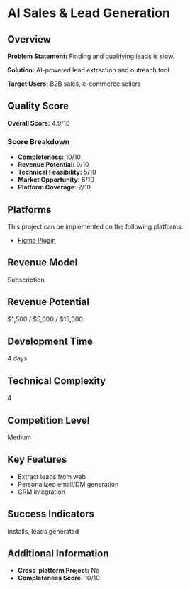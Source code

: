 # AI Sales & Lead Generation

## Overview
**Problem Statement:** Finding and qualifying leads is slow.

**Solution:** AI-powered lead extraction and outreach tool.

**Target Users:** B2B sales, e-commerce sellers

## Quality Score
**Overall Score:** 4.9/10

### Score Breakdown
- **Completeness:** 10/10
- **Revenue Potential:** 0/10
- **Technical Feasibility:** 5/10
- **Market Opportunity:** 6/10
- **Platform Coverage:** 2/10

## Platforms
This project can be implemented on the following platforms:
- [Figma Plugin](./platforms/figma-plugin/)

## Revenue Model
Subscription

## Revenue Potential
$1,500 / $5,000 / $15,000

## Development Time
4 days

## Technical Complexity
4

## Competition Level
Medium

## Key Features
- Extract leads from web
- Personalized email/DM generation
- CRM integration

## Success Indicators
Installs, leads generated

## Additional Information
- **Cross-platform Project:** No
- **Completeness Score:** 10/10
